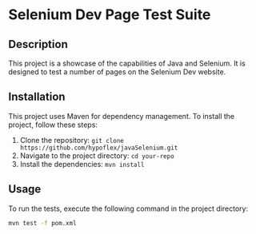 # Selenium Dev Page Test Suite

## Description

This project is a showcase of the capabilities of Java and Selenium. It is designed to test a number of pages on the Selenium Dev website.

## Installation

This project uses Maven for dependency management. To install the project, follow these steps:

1. Clone the repository: `git clone https://github.com/hypoflex/javaSelenium.git`
2. Navigate to the project directory: `cd your-repo`
3. Install the dependencies: `mvn install`

## Usage

To run the tests, execute the following command in the project directory:

```bash
mvn test -f pom.xml